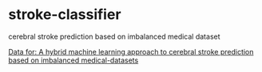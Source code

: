 # stroke-classifier
cerebral stroke prediction based on imbalanced medical dataset

 [Data for: A hybrid machine learning approach to cerebral stroke prediction based on imbalanced medical-datasets](https://data.mendeley.com/datasets/x8ygrw87jw/1)